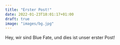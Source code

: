 ```yaml
---
title: "Erster Post!"
date: 2022-01-23T18:01:17+01:00
draft: true
image: "images/bg.jpg"
---
```


Hey, wir sind Blue Fate, und dies ist unser erster Post!


